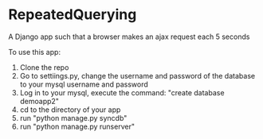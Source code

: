 RepeatedQuerying
================

A Django app such that a browser makes an ajax request each 5 seconds

To use this app:
1. Clone the repo
2. Go to settiings.py, change the username and password of the database to your mysql username and password
3. Log in to your mysql, execute the command: "create database demoapp2"
4. cd to the directory of your app
5. run "python manage.py syncdb"
6. run "python manage.py runserver"
